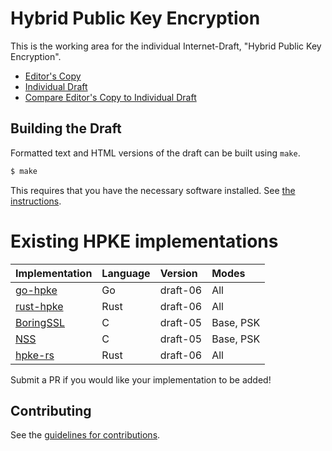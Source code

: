 # Hybrid Public Key Encryption

This is the working area for the individual Internet-Draft, "Hybrid Public Key Encryption".

* [Editor's Copy](https://cfrg.github.io/draft-irtf-cfrg-hpke/#go.draft-irtf-cfrg-hpke.html)
* [Individual Draft](https://tools.ietf.org/html/draft-irtf-cfrg-hpke)
* [Compare Editor's Copy to Individual Draft](https://cfrg.github.io/draft-irtf-cfrg-hpke/#go.draft-irtf-cfrg-hpke.diff)

## Building the Draft

Formatted text and HTML versions of the draft can be built using `make`.

```sh
$ make
```

This requires that you have the necessary software installed.  See
[the instructions](https://github.com/martinthomson/i-d-template/blob/master/doc/SETUP.md).

# Existing HPKE implementations

| Implementation                                     | Language | Version  | Modes  |
| -------------------------------------------------- |:---------|:---------|:-------|
| [go-hpke](https://github.com/cisco/go-hpke)        | Go       | draft-06 | All    |
| [rust-hpke](https://github.com/rozbb/rust-hpke)    | Rust     | draft-06 | All    |
| [BoringSSL](https://boringssl.googlesource.com/boringssl/+/HEAD/crypto/hpke/) | C | draft-05 | Base, PSK |
| [NSS](https://hg.mozilla.org/projects/nss/file/tip/lib/pk11wrap) | C | draft-05 | Base, PSK |
| [hpke-rs](https://github.com/franziskuskiefer/hpke-rs)    | Rust     | draft-06 | All    |

Submit a PR if you would like your implementation to be added!

## Contributing

See the
[guidelines for contributions](https://github.com/cfrg/draft-irtf-cfrg-hpke/blob/master/CONTRIBUTING.md).
